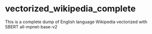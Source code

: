 # vectorized_wikipedia_complete
This is a complete dump of English language Wikipedia vectorized with SBERT all-mpnet-base-v2
